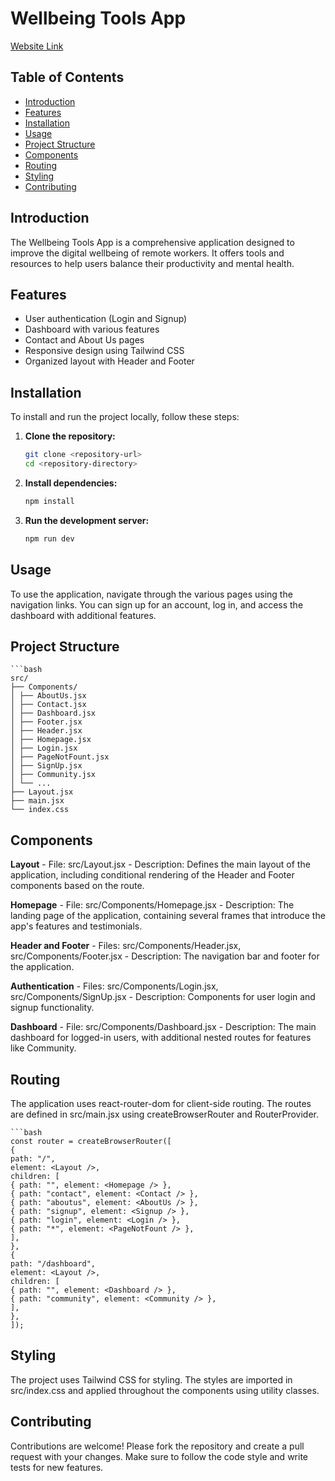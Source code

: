 # Wellbeing Tools App

[Website Link](https://digiwell-dynamo-a.netlify.app/)

## Table of Contents

- [Introduction](#introduction)
- [Features](#features)
- [Installation](#installation)
- [Usage](#usage)
- [Project Structure](#project-structure)
- [Components](#components)
- [Routing](#routing)
- [Styling](#styling)
- [Contributing](#contributing)

## Introduction

The Wellbeing Tools App is a comprehensive application designed to improve the digital wellbeing of remote workers. It offers tools and resources to help users balance their productivity and mental health.

## Features

- User authentication (Login and Signup)
- Dashboard with various features
- Contact and About Us pages
- Responsive design using Tailwind CSS
- Organized layout with Header and Footer

## Installation

To install and run the project locally, follow these steps:

1. **Clone the repository:**

   ```sh
   git clone <repository-url>
   cd <repository-directory>

   ```

2. **Install dependencies:**

   ```bash
   npm install


3. **Run the development server:**
   ```bash
   npm run dev

## Usage

To use the application, navigate through the various pages using the navigation links. You can sign up for an account, log in, and access the dashboard with additional features.

## Project Structure

    ```bash
    src/
    ├── Components/
    │ ├── AboutUs.jsx
    │ ├── Contact.jsx
    │ ├── Dashboard.jsx
    │ ├── Footer.jsx
    │ ├── Header.jsx
    │ ├── Homepage.jsx
    │ ├── Login.jsx
    │ ├── PageNotFount.jsx
    │ ├── SignUp.jsx
    │ ├── Community.jsx
    │ └── ...
    ├── Layout.jsx
    ├── main.jsx
    └── index.css

    

## Components

**Layout** - File: src/Layout.jsx - Description: Defines the main layout of the application, including conditional rendering of the Header and Footer components based on the route.

**Homepage** - File: src/Components/Homepage.jsx - Description: The landing page of the application, containing several frames that introduce the app's features and testimonials.

**Header and Footer** - Files: src/Components/Header.jsx, src/Components/Footer.jsx - Description: The navigation bar and footer for the application.

**Authentication** - Files: src/Components/Login.jsx, src/Components/SignUp.jsx - Description: Components for user login and signup functionality.

**Dashboard** - File: src/Components/Dashboard.jsx - Description: The main dashboard for logged-in users, with additional nested routes for features like Community.

## Routing

The application uses react-router-dom for client-side routing. The routes are defined in src/main.jsx using createBrowserRouter and RouterProvider.

    ```bash
    const router = createBrowserRouter([
    {
    path: "/",
    element: <Layout />,
    children: [
    { path: "", element: <Homepage /> },
    { path: "contact", element: <Contact /> },
    { path: "aboutus", element: <AboutUs /> },
    { path: "signup", element: <Signup /> },
    { path: "login", element: <Login /> },
    { path: "*", element: <PageNotFount /> },
    ],
    },
    {
    path: "/dashboard",
    element: <Layout />,
    children: [
    { path: "", element: <Dashboard /> },
    { path: "community", element: <Community /> },
    ],
    },
    ]);
    

## Styling

The project uses Tailwind CSS for styling. The styles are imported in src/index.css and applied throughout the components using utility classes.

## Contributing

Contributions are welcome! Please fork the repository and create a pull request with your changes. Make sure to follow the code style and write tests for new features.

